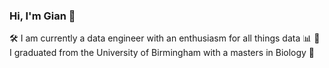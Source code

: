### Hi, I'm Gian 👋

🛠️ I am currently a data engineer with an enthusiasm for all things data 📊 </b>
🍂 I graduated from the University of Birmingham with a masters in Biology 🧪
